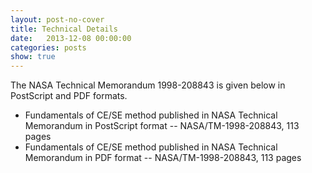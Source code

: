 ```yaml
---
layout: post-no-cover
title: Technical Details
date:   2013-12-08 00:00:00
categories: posts
show: true
---
```


The NASA Technical Memorandum 1998-208843 is given below in PostScript and PDF formats.

* Fundamentals of CE/SE method published in NASA Technical Memorandum in PostScript format -- NASA/TM-1998-208843, 113 pages
* Fundamentals of CE/SE method published in NASA Technical Memorandum in PDF format -- NASA/TM-1998-208843, 113 pages
